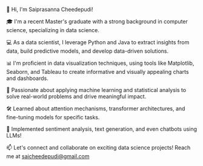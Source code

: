 👋 Hi, I'm Saiprasanna Cheedepudi!

🎓 I'm a recent Master's graduate with a strong background in computer science, specializing in data science.

💻 As a data scientist, I leverage Python and Java to extract insights from data, build predictive models, and develop data-driven solutions.

📊 I'm proficient in data visualization techniques, using tools like Matplotlib, Seaborn, and Tableau to create informative and visually appealing charts and dashboards.

🌟 Passionate about applying machine learning and statistical analysis to solve real-world problems and drive meaningful impact.

🛠️ Learned about attention mechanisms, transformer architectures, and fine-tuning models for specific tasks.

🤖 Implemented sentiment analysis, text generation, and even chatbots using LLMs!

📫 Let's connect and collaborate on exciting data science projects! Reach me at saicheedepudi@gmail.com
